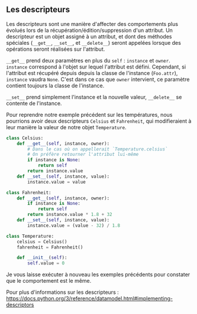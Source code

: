 ## Les descripteurs

Les descripteurs sont une manière d'affecter des comportements plus évolués lors de la récupération/édition/suppression d'un attribut. Un descripteur est un objet assigné à un attribut, et dont des méthodes spéciales (`__get__`, `__set__`, et `__delete__`) seront appelées lorsque des opérations seront réalisées sur l'attribut.

`__get__` prend deux paramètres en plus du `self` : `instance` et `owner`.
`instance` correspond à l'objet sur lequel l'attribut est défini. Cependant, si l'attribut est récupéré depuis depuis la classe de l'instance (`Foo.attr`), `instance` vaudra `None`.
C'est dans ce cas que `owner` intervient, ce paramètre contient toujours la classe de l'instance.

`__set__` prend simplement l'instance et la nouvelle valeur, `__delete__` se contente de l'instance.

Pour reprendre notre exemple précédent sur les températures, nous pourrions avoir deux descripteurs `Celsius` et `Fahrenheit`, qui modifieraient à leur manière la valeur de notre objet `Temperature`.

```python
class Celsius:
    def __get__(self, instance, owner):
        # Dans le cas où on appellerait `Temperature.celsius`
        # On préfère retourner l'attribut lui-même
        if instance is None:
            return self
        return instance.value
    def __set__(self, instance, value):
        instance.value = value

class Fahrenheit:
    def __get__(self, instance, owner):
        if instance is None:
            return self
        return instance.value * 1.8 + 32
    def __set__(self, instance, value):
        instance.value = (value - 32) / 1.8

class Temperature:
    celsius = Celsius()
    fahrenheit = Fahrenheit()

    def __init__(self):
        self.value = 0
```

Je vous laisse exécuter à nouveau les exemples précédents pour constater que le comportement est le même.

Pour plus d'informations sur les descripteurs :
<https://docs.python.org/3/reference/datamodel.html#implementing-descriptors>
